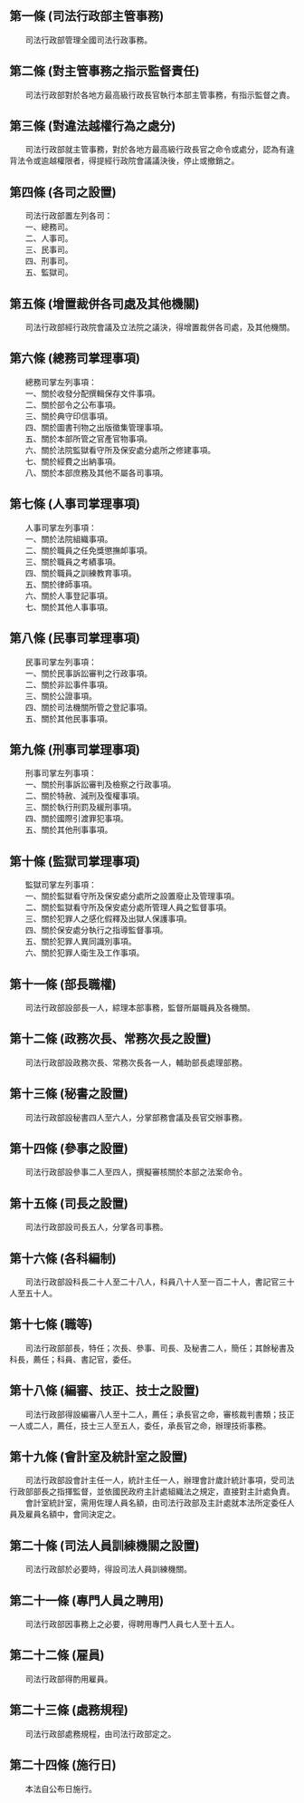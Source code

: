 第一條 (司法行政部主管事務)
---------------------------
　　司法行政部管理全國司法行政事務。  


第二條 (對主管事務之指示監督責任)
---------------------------------
　　司法行政部對於各地方最高級行政長官執行本部主管事務，有指示監督之責。  


第三條 (對違法越權行為之處分)
-----------------------------
　　司法行政部就主管事務，對於各地方最高級行政長官之命令或處分，認為有違背法令或逾越權限者，得提經行政院會議議決後，停止或撤銷之。  


第四條 (各司之設置)
-------------------
　　司法行政部置左列各司：  
　　一、總務司。  
　　二、人事司。  
　　三、民事司。  
　　四、刑事司。  
　　五、監獄司。  


第五條 (增置裁併各司處及其他機關)
---------------------------------
　　司法行政部經行政院會議及立法院之議決，得增置裁併各司處，及其他機關。  


第六條 (總務司掌理事項)
-----------------------
　　總務司掌左列事項：  
　　一、關於收發分配撰輯保存文件事項。  
　　二、關於部令之公布事項。  
　　三、關於典守印信事項。  
　　四、關於圖書刊物之出版徵集管理事項。  
　　五、關於本部所管之官產官物事項。  
　　六、關於法院監獄看守所及保安處分處所之修建事項。  
　　七、關於經費之出納事項。  
　　八、關於本部庶務及其他不屬各司事項。  


第七條 (人事司掌理事項)
-----------------------
　　人事司掌左列事項：  
　　一、關於法院組織事項。  
　　二、關於職員之任免獎懲撫卹事項。  
　　三、關於職員之考績事項。  
　　四、關於職員之訓練教育事項。  
　　五、關於律師事項。  
　　六、關於人事登記事項。  
　　七、關於其他人事事項。  


第八條 (民事司掌理事項)
-----------------------
　　民事司掌左列事項：  
　　一、關於民事訴訟審判之行政事項。  
　　二、關於非訟事件事項。  
　　三、關於公證事項。  
　　四、關於司法機關所管之登記事項。  
　　五、關於其他民事事項。  


第九條 (刑事司掌理事項)
-----------------------
　　刑事司掌左列事項：  
　　一、關於刑事訴訟審判及檢察之行政事項。  
　　二、關於特赦、減刑及復權事項。  
　　三、關於執行刑罰及緩刑事項。  
　　四、關於國際引渡罪犯事項。  
　　五、關於其他刑事事項。  


第十條 (監獄司掌理事項)
-----------------------
　　監獄司掌左列事項：  
　　一、關於監獄看守所及保安處分處所之設置廢止及管理事項。  
　　二、關於監獄看守所及保安處分處所管理人員之監督事項。  
　　三、關於犯罪人之感化假釋及出獄人保護事項。  
　　四、關於保安處分執行之指導監督事項。  
　　五、關於犯罪人異同識別事項。  
　　六、關於犯罪人衛生及工作事項。  


第十一條 (部長職權)
-------------------
　　司法行政部設部長一人，綜理本部事務，監督所屬職員及各機關。  


第十二條 (政務次長、常務次長之設置)
-----------------------------------
　　司法行政部設政務次長、常務次長各一人，輔助部長處理部務。  


第十三條 (秘書之設置)
---------------------
　　司法行政部設秘書四人至六人，分掌部務會議及長官交辦事務。  


第十四條 (參事之設置)
---------------------
　　司法行政部設參事二人至四人，撰擬審核關於本部之法案命令。  


第十五條 (司長之設置)
---------------------
　　司法行政部設司長五人，分掌各司事務。  


第十六條 (各科編制)
-------------------
　　司法行政部設科長二十人至二十八人，科員八十人至一百二十人，書記官三十人至五十人。  


第十七條 (職等)
---------------
　　司法行政部部長，特任；次長、參事、司長、及秘書二人，簡任；其餘秘書及科長，薦任；科員、書記官，委任。  


第十八條 (編審、技正、技士之設置)
---------------------------------
　　司法行政部得設編審八人至十二人，薦任；承長官之命，審核裁判書類；技正一人或二人，薦任，技士三人至五人，委任，承長官之命，辦理技術事務。  


第十九條 (會計室及統計室之設置)
-------------------------------
　　司法行政部設會計主任一人，統計主任一人，辦理會計歲計統計事項，受司法行政部部長之指揮監督，並依國民政府主計處組織法之規定，直接對主計處負責。  
　　會計室統計室，需用佐理人員名額，由司法行政部及主計處就本法所定委任人員及雇員名額中，會同決定之。  


第二十條 (司法人員訓練機關之設置)
---------------------------------
　　司法行政部於必要時，得設司法人員訓練機關。  


第二十一條 (專門人員之聘用)
---------------------------
　　司法行政部因事務上之必要，得聘用專門人員七人至十五人。  


第二十二條 (雇員)
-----------------
　　司法行政部得酌用雇員。  


第二十三條 (處務規程)
---------------------
　　司法行政部處務規程，由司法行政部定之。  


第二十四條 (施行日)
-------------------
　　本法自公布日施行。